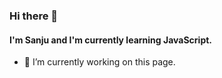 ### Hi there 👋
#### I'm Sanju and I'm currently learning JavaScript.

- 🔭 I’m currently working on this page. 




